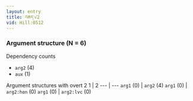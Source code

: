 ```yaml
---
layout: entry
title: འཆད་√2
vid: Hill:0512
---
```

### Argument structure (N = 6)
Dependency counts
* `arg2` (4)
* `aux` (1)


Argument structures with overt 2
1 | 2
--- | ---
`arg1` (0) | `arg2` (4)
`arg1` (0) | `arg2:hon` (0)
`arg1` (0) | `arg2:lvc` (0)
